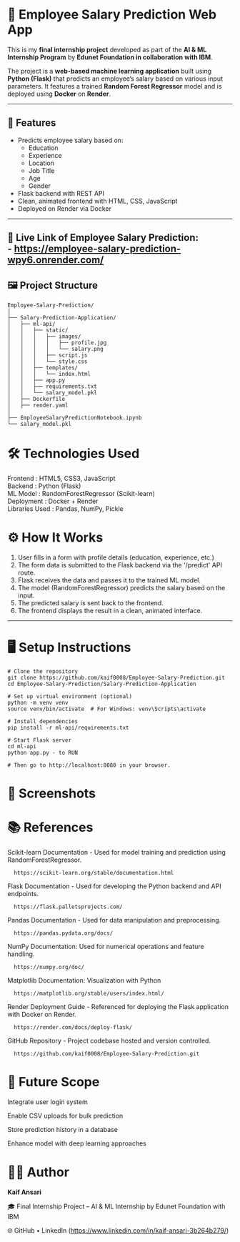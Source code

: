 # 💼 Employee Salary Prediction Web App

This is my **final internship project** developed as part of the **AI & ML Internship Program** by **Edunet Foundation in collaboration with IBM**.

The project is a **web-based machine learning application** built using **Python (Flask)** that predicts an employee’s salary based on various input parameters. It features a trained **Random Forest Regressor** model and is deployed using **Docker** on **Render**.

---

## 🚀 Features

- Predicts employee salary based on:
  - Education
  - Experience
  - Location
  - Job Title
  - Age
  - Gender
- Flask backend with REST API
- Clean, animated frontend with HTML, CSS, JavaScript
- Deployed on Render via Docker

---
🚀 Live Link of Employee Salary Prediction:<br> - https://employee-salary-prediction-wpy6.onrender.com/
--- 
## 🖼️ Project Structure

```
Employee-Salary-Prediction/
│
├── Salary-Prediction-Application/
│   ├── ml-api/
│   │   ├── static/
│   │   │   ├── images/
│   │   │   │   ├── profile.jpg
│   │   │   │   └── salary.png
│   │   │   ├── script.js
│   │   │   └── style.css
│   │   ├── templates/
│   │   │   └── index.html
│   │   ├── app.py
│   │   ├── requirements.txt
│   │   └── salary_model.pkl
│   ├── Dockerfile
│   ├── render.yaml
│
├── EmployeeSalaryPredictionNotebook.ipynb
└── salary_model.pkl
```
# 🛠️ Technologies Used

 Frontend       : HTML5, CSS3, JavaScript <br>
 Backend        : Python (Flask) <br>
 ML Model       : RandomForestRegressor (Scikit-learn) <br>
 Deployment     : Docker + Render <br>
 Libraries Used : Pandas, NumPy, Pickle <br>

# ⚙️ How It Works

1. User fills in a form with profile details (education, experience, etc.)
2. The form data is submitted to the Flask backend via the '/predict' API route.
3. Flask receives the data and passes it to the trained ML model.
4. The model (RandomForestRegressor) predicts the salary based on the input.
5. The predicted salary is sent back to the frontend.
6. The frontend displays the result in a clean, animated interface.
---
# 🖥️ Setup Instructions
```
# Clone the repository
git clone https://github.com/kaif0008/Employee-Salary-Prediction.git
cd Employee-Salary-Prediction/Salary-Prediction-Application

# Set up virtual environment (optional)
python -m venv venv
source venv/bin/activate  # For Windows: venv\Scripts\activate

# Install dependencies
pip install -r ml-api/requirements.txt

# Start Flask server
cd ml-api
python app.py - to RUN

# Then go to http://localhost:8080 in your browser.
```
# 📸 Screenshots


# 📚 References
Scikit-learn Documentation - Used for model training and prediction using RandomForestRegressor.
      
      https://scikit-learn.org/stable/documentation.html

Flask Documentation - Used for developing the Python backend and API endpoints.
      
      https://flask.palletsprojects.com/

Pandas Documentation - Used for data manipulation and preprocessing.
      
      https://pandas.pydata.org/docs/

NumPy Documentation: Used for numerical operations and feature handling.
      
      https://numpy.org/doc/

Matplotlib Documentation: Visualization with Python
      
      https://matplotlib.org/stable/users/index.html/

Render Deployment Guide - Referenced for deploying the Flask application with Docker on Render.
      
      https://render.com/docs/deploy-flask/

GitHub Repository - Project codebase hosted and version controlled.
      
      https://github.com/kaif0008/Employee-Salary-Prediction.git

# 🔮 Future Scope
Integrate user login system

Enable CSV uploads for bulk prediction

Store prediction history in a database

Enhance model with deep learning approaches

# 👨‍💼 Author

**Kaif Ansari**

🎓 Final Internship Project – AI & ML Internship by Edunet Foundation with IBM

🌐 GitHub • LinkedIn (https://www.linkedin.com/in/kaif-ansari-3b264b279/)

